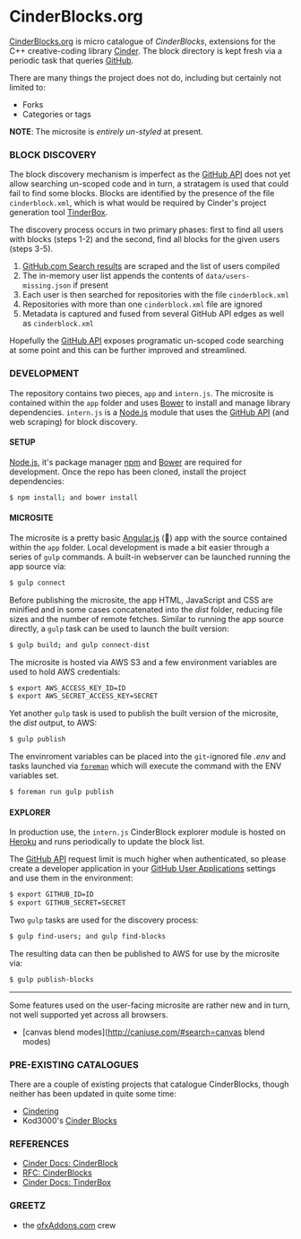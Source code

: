 
# CinderBlocks.org
[CinderBlocks.org](http://cinderblocks.org) is micro catalogue of *CinderBlocks*, extensions for the C++ creative-coding library [Cinder](https://libcinder.org). The block directory is kept fresh via a periodic task that queries [GitHub](https://github.com).

There are many things the project does not do, including but certainly not limited to:
- Forks
- Categories or tags

**NOTE**: The microsite is *entirely un-styled* at present.

### BLOCK DISCOVERY
The block discovery mechanism is imperfect as the [GitHub API](https://developer.github.com/v3/) does not yet allow searching un-scoped code and in turn, a stratagem is used that could fail to find some blocks. Blocks are identified by the presence of the file `cinderblock.xml`, which is what would be required by Cinder's project generation tool [TinderBox](https://libcinder.org/docs/guides/tinderbox/index.html).

The discovery process occurs in two primary phases: first to find all users with blocks (steps 1-2) and the second, find all blocks for the given users (steps 3-5).

1. [GitHub.com Search results](https://github.com/search?p=1&q=cinderblock.xml+in%3Apath&type=Code) are scraped and the list of users compiled
2. The in-memory user list appends the contents of `data/users-missing.json` if present
3. Each user is then searched for repositories with the file `cinderblock.xml`
4. Repositories with more than one `cinderblock.xml` file are ignored
5. Metadata is captured and fused from several GitHub API edges as well as `cinderblock.xml`

Hopefully the [GitHub API](https://developer.github.com/v3/) exposes programatic un-scoped code searching at some point and this can be further improved and streamlined.

### DEVELOPMENT
The repository contains two pieces, `app` and `intern.js`. The microsite is contained within the `app` folder and uses  [Bower](http://bower.io) to install and manage library dependencies. `intern.js` is a [Node.js](http://nodejs.org) module that uses the [GitHub API](https://developer.github.com/v3/) (and web scraping) for block discovery.

#### SETUP
[Node.js](http://nodejs.org), it's package manager [npm](https://www.npmjs.com/) and [Bower](http://bower.io) are required for development. Once the repo has been cloned, install the project dependencies:
```sh
$ npm install; and bower install
```

#### MICROSITE
The microsite is a pretty basic [Angular.js](https://angularjs.org/) (💩) app with the source contained within the `app` folder. Local development is made a bit easier through a series of `gulp` commands. A built-in webserver can be launched running the app source via:

```sh
$ gulp connect
```

Before publishing the microsite, the app HTML, JavaScript and CSS are minified and in some cases concatenated into the *dist* folder, reducing file sizes and the number of remote fetches. Similar to running the app source directly, a `gulp` task can be used to launch the built version:

```sh
$ gulp build; and gulp connect-dist
```

The microsite is hosted via AWS S3 and a few environment variables are used to hold AWS credentials:

```sh
$ export AWS_ACCESS_KEY_ID=ID
$ export AWS_SECRET_ACCESS_KEY=SECRET
```

Yet another `gulp` task is used to publish the built version of the microsite, the *dist* output, to AWS:

```sh
$ gulp publish
```

The envinroment variables can be placed into the `git`-ignored file *.env* and tasks launched via [`foreman`](http://ddollar.github.io/foreman/) which will execute the command with the ENV variables set.

```sh
$ foreman run gulp publish
```

#### EXPLORER
In production use, the `intern.js` CinderBlock explorer module is hosted on [Heroku](https://heroku.com) and runs periodically to update the block list.

The [GitHub API](https://developer.github.com/v3/) request limit is much higher when authenticated, so please create a developer application in your [GitHub User Applications](https://github.com/settings/applications/) settings and use them in the environment:

```sh
$ export GITHUB_ID=ID
$ export GITHUB_SECRET=SECRET
```

Two `gulp` tasks are used for the discovery process:

```sh
$ gulp find-users; and gulp find-blocks
```

The resulting data can then be published to AWS for use by the microsite via:

```sh
$ gulp publish-blocks
```

---

Some features used on the user-facing microsite are rather new and in turn, not well supported yet across all browsers.
- [canvas blend modes](http://caniuse.com/#search=canvas blend modes)

### PRE-EXISTING CATALOGUES
There are a couple of existing projects that catalogue CinderBlocks, though neither has been updated in quite some time:
- [Cindering](http://cindering.org/blocks/)
- Kod3000's [Cinder Blocks](http://dany.pro/jects/ongoing/cinder_display_all_blocks.html)

### REFERENCES
- [Cinder Docs: CinderBlock](https://libcinder.org/docs/guides/cinder-blocks/index.html)
- [RFC: CinderBlocks](https://forum.libcinder.org/topic/rfc-cinderblocks)
- [Cinder Docs: TinderBox](https://libcinder.org/docs/guides/tinderbox/index.html)

### GREETZ
- the [ofxAddons.com](http://ofxaddons.com) crew
